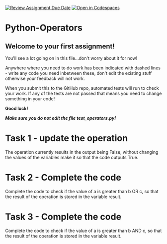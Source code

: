 [![Review Assignment Due Date](https://classroom.github.com/assets/deadline-readme-button-22041afd0340ce965d47ae6ef1cefeee28c7c493a6346c4f15d667ab976d596c.svg)](https://classroom.github.com/a/LSq7XH6j)
[![Open in Codespaces](https://classroom.github.com/assets/launch-codespace-2972f46106e565e64193e422d61a12cf1da4916b45550586e14ef0a7c637dd04.svg)](https://classroom.github.com/open-in-codespaces?assignment_repo_id=15854174)
# Python-Operators

## Welcome to your first assignment!

You'll see a lot going on in this file...don't worry about it for now!

Anywhere where you need to do work has been indicated with dashed lines - write any code you need inbetween these, don't edit the existing stuff otherwise your feedback will not work.

When you submit this to the GitHub repo, automated tests will run to check your work. If any of the tests are not passed that means you need to change something in your code!

**Good luck!**

_**Make sure you do not edit the file test_operators.py!**_

# Task 1 - update the operation

The operation currently results in the output being False, without changing the values of the variables make it so that the code outputs True.

# Task 2 - Complete the code

Complete the code to check if the value of a is greater than b OR c, so that the result of the operation is stored in the variable result.

# Task 3 - Complete the code

Complete the code to check if the value of a is greater than b AND c, so that the result of the operation is stored in the variable result.

